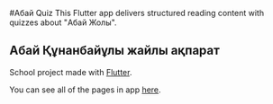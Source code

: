 #Абай Quiz
This Flutter app delivers structured reading content with quizzes about "Абай Жолы".

## Абай Құнанбайұлы жайлы ақпарат
School project made with [Flutter](https://docs.flutter.dev/).

You can see all of the pages in app [here](https://github.com/Qonus/abai_quiz/tree/main/assets/main).
